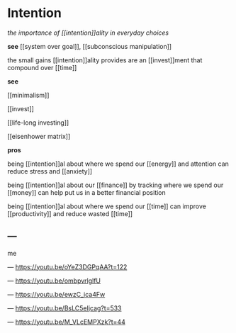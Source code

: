 # Intention

_the importance of [[intention]]ality in everyday choices_

**see** [[system over goal]], [[subconscious manipulation]]

the small gains [[intention]]ality provides are an [[invest]]ment that compound over [[time]]

**see**

[[minimalism]]

[[invest]]

[[life-long investing]]

[[eisenhower matrix]]

**pros**

being [[intention]]al about where we spend our [[energy]] and attention can reduce stress and [[anxiety]]

being [[intention]]al about our [[finance]] by tracking where we spend our [[money]] can help put us in a better financial position

being [[intention]]al about where we spend our [[time]] can improve [[productivity]] and reduce wasted [[time]]

## &mdash;

me

&mdash; <https://youtu.be/oYeZ3DGPqAA?t=122>

&mdash; <https://youtu.be/ombpvrlglfU>

&mdash; <https://youtu.be/ewzC_ica4Fw>

&mdash; <https://youtu.be/BsLC5eIjcag?t=533>

&mdash; <https://youtu.be/M_VLcEMPXzk?t=44>
